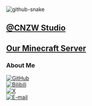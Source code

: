 <picture>
  <source media="(prefers-color-scheme: dark)" srcset="https://ghproxy.com/https://raw.githubusercontent.com/schlibra/schlibra/output/github-contribution-grid-snake-dark.svg" />
  <source media="(prefers-color-scheme: light)" srcset="https://ghproxy.com/https://raw.githubusercontent.com/schlibra/schlibra/output/github-contribution-grid-snake.svg" />
  <img alt="github-snake" src="https://ghproxy.com/https://raw.githubusercontent.com/schlibra/schlibra/output/github-contribution-grid-snake.svg" />
</picture>
  
## [@CNZW Studio](https://cnzw-wtw.github.io/)  
## [Our Minecraft Server](https://cnzw-wtw.github.io/MC/server/rule)  
### About Me
[![GitHub](https://cnzw-wtw.github.io/img/icon/github.png)](https://github.com/CNZW-WTW/)  
[![Bilibili](https://cnzw-wtw.github.io/img/icon/bilibili.png)](https://space.bilibili.com/3493132140284888/)  
[![X](https://cnzw-wtw.github.io/img/icon/twitter.png)](https://twitter.com/CNZW_WTW/)  
[![E-mail](https://cnzw-wtw.github.io/img/icon/email.png)](mailto:cnzw-wtw@qq.com)  
